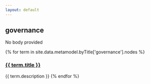```yaml
---
layout: default
---
```

<style>
.initial-content {
  padding-left:5%;
  padding-right:25px;
}
</style>

## governance

No body provided

{% for term in site.data.metamodel.byTitle['governance'].nodes %}
### <a href='/_pages/embed?t={{ term.title }}'>{{ term.title }}</a>

{{ term.description }}
{% endfor %}
